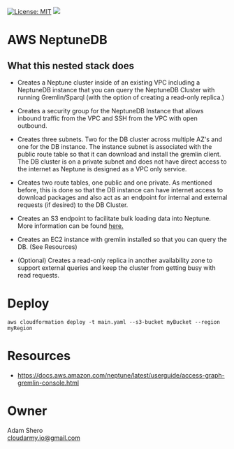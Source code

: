 [![License: MIT](https://img.shields.io/badge/License-MIT-yellow.svg)](https://opensource.org/licenses/MIT)
![](https://img.shields.io/maintenance/yes/2020.svg)
# AWS NeptuneDB

## What this nested stack does

* Creates a Neptune cluster inside of an existing VPC including a NeptuneDB instance that you can query the NeptuneDB Cluster with running Gremlin/Sparql (with the option of creating a read-only replica.)

* Creates a security group for the NeptuneDB Instance that allows inbound traffic from the VPC and SSH from the VPC with open outbound.

* Creates three subnets. Two for the DB cluster across multiple AZ's and one for the DB instance. The instance subnet is associated with the public route table so that it can download and install the gremlin client. The DB cluster is on a private subnet and does not have direct access to the internet as Neptune is designed as a VPC only service.

* Creates two route tables, one public and one private. As mentioned before, this is done so that the DB instance can have internet access to download packages and also act as an endpoint for internal and external requests (if desired) to the DB Cluster.

* Creates an S3 endpoint to facilitate bulk loading data into Neptune. More information can be found [here.](https://docs.aws.amazon.com/neptune/latest/userguide/bulk-load-data.html)

* Creates an EC2 instance with gremlin installed so that you can query the DB. (See Resources)

* (Optional) Creates a read-only replica in another availability zone to support external queries and keep the cluster from getting busy with read requests.

# Deploy
`aws cloudformation deploy -t main.yaml --s3-bucket myBucket --region myRegion`

# Resources
* https://docs.aws.amazon.com/neptune/latest/userguide/access-graph-gremlin-console.html

# Owner
Adam Shero<br>
cloudarmy.io@gmail.com